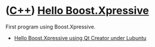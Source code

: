 # ([C++](Cpp.md)) [Hello Boost.Xpressive](CppHelloXpressive.md)

First program using Boost.Xpressive.

 * [Hello Boost.Xpressive using Qt Creator under Lubuntu](CppHelloXpressiveQtCreatorLubuntu.md)
